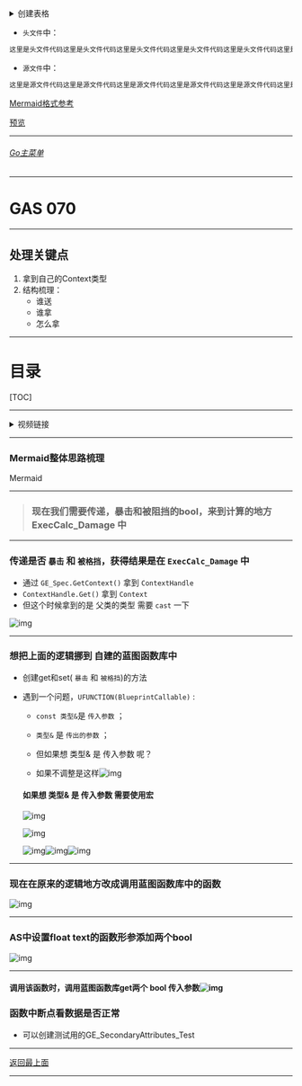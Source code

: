 <details>
<summary>创建表格</summary>

>

------

</details>




+ `头文件`中：
```cpp
这里是头文件代码这里是头文件代码这里是头文件代码这里是头文件代码这里是头文件代码这里是头文件代码
```

+ `源文件`中：
```cpp
这里是源文件代码这里是源文件代码这里是源文件代码这里是源文件代码这里是源文件代码这里是源文件代码
```

[Mermaid格式参考](https://github.com/liyunlong618/LiYunLongKnowledgeLibrary/blob/main/Mermaid%E6%A0%BC%E5%BC%8F%E5%8F%82%E8%80%83.md)

[预览](https://github.com/liyunlong618/LiYunLongKnowledgeLibrary/tree/main/UECPP/Models/GAS/GAS_2_Aura)



___________________________________________________________________________________________
###### [Go主菜单](../MainMenu.md)
___________________________________________________________________________________________

# GAS 070 

___________________________________________________________________________________________

## 处理关键点

1. 拿到自己的Context类型
2. 结构梳理：
   - 谁送
   - 谁拿
   - 怎么拿

___________________________________________________________________________________________

# 目录


[TOC]


___________________________________________________________________________________________

<details>
<summary>视频链接</summary>

[视频链接](ZHELISHISHIPINLIANJIE)

------

</details>

___________________________________________________________________________________________

### Mermaid整体思路梳理

Mermaid

___________________________________________________________________________________________

> ### 现在我们需要传递，暴击和被阻挡的bool，来到计算的地方 ExecCalc_Damage 中

------

### 传递是否 `暴击` 和 `被格挡`，获得结果是在 `ExecCalc_Damage` 中

- 通过 `GE_Spec.GetContext()` 拿到 `ContextHandle` 
- `ContextHandle.Get()` 拿到 `Context` 
- 但这个时候拿到的是 父类的类型 需要 `cast` 一下

![img](https://api2.mubu.com/v3/document_image/c1abd68a-06cc-4575-a38b-3c3b761354a9.jpg)

------

### 想把上面的逻辑挪到 自建的蓝图函数库中

- 创建get和set( `暴击` 和 `被格挡`)的方法

- 遇到一个问题，`UFUNCTION(BlueprintCallable)` :

  - `const 类型&`是 `传入参数` ；
  -  `类型&` 是 `传出的参数` ；
  - 但如果想 类型& 是 传入参数 呢？

  - 如果不调整是这样![img](https://api2.mubu.com/v3/document_image/389dd48f-7a77-4140-b6fe-4c9168298167.jpg)

  #### 如果想 类型& 是 传入参数 需要使用宏

  ![img](https://api2.mubu.com/v3/document_image/67f5776c-718a-44c7-88bd-e217f41c4d14.jpg)

  ![img](https://api2.mubu.com/v3/document_image/99b3ca0c-45ed-405f-9900-7979c7d8a041.jpg)
  
  ![img](https://api2.mubu.com/v3/document_image/3692d365-6aea-47e5-b4a6-07808f60435e.jpg)![img](https://api2.mubu.com/v3/document_image/e8825743-f19e-4b18-b731-d341e3be3add.jpg)![img](https://api2.mubu.com/v3/document_image/f97f6236-ca16-441c-845f-1410ac3d4760.jpg)

------

### 现在在原来的逻辑地方改成调用蓝图函数库中的函数

![img](https://api2.mubu.com/v3/document_image/ecd17fca-b52d-4811-8971-14e06c5307ef.jpg)



------

### AS中设置float text的函数形参添加两个bool

![img](https://api2.mubu.com/v3/document_image/a4ecf5fe-1a01-47c2-99a9-50a66e977ae3.jpg)

------

#### 调用该函数时，调用蓝图函数库get两个 bool 传入参数![img](https://api2.mubu.com/v3/document_image/677de856-122b-4e63-96aa-91ff6c4b2288.jpg)

### 函数中断点看数据是否正常

- 可以创建测试用的GE_SecondaryAttributes_Test






___________________________________________________________________________________________

[返回最上面](#Go主菜单)

___________________________________________________________________________________________